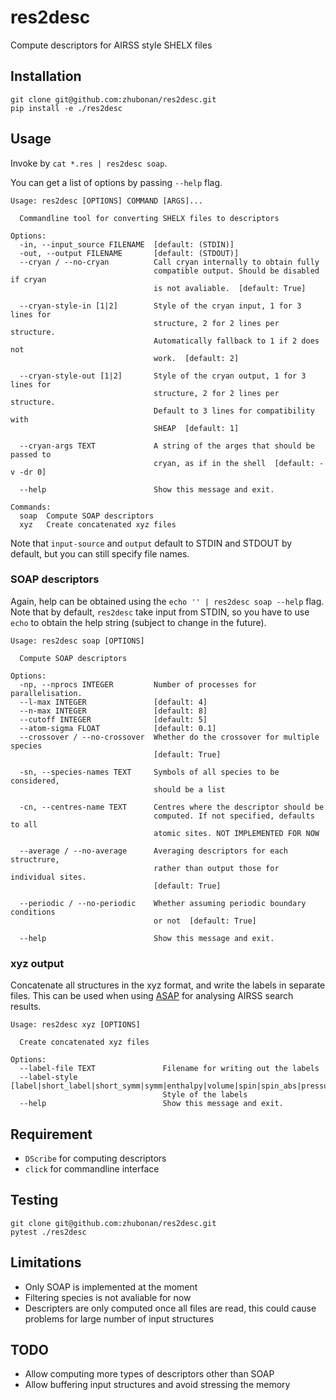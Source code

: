 # res2desc

Compute descriptors for AIRSS style SHELX files

## Installation

```text
git clone git@github.com:zhubonan/res2desc.git
pip install -e ./res2desc
```

## Usage

Invoke by `cat *.res | res2desc soap`.

You can get a list of options by passing `--help` flag.

```text
Usage: res2desc [OPTIONS] COMMAND [ARGS]...

  Commandline tool for converting SHELX files to descriptors

Options:
  -in, --input_source FILENAME  [default: (STDIN)]
  -out, --output FILENAME       [default: (STDOUT)]
  --cryan / --no-cryan          Call cryan internally to obtain fully
                                compatible output. Should be disabled if cryan
                                is not avaliable.  [default: True]

  --cryan-style-in [1|2]        Style of the cryan input, 1 for 3 lines for
                                structure, 2 for 2 lines per structure.
                                Automatically fallback to 1 if 2 does not
                                work.  [default: 2]

  --cryan-style-out [1|2]       Style of the cryan output, 1 for 3 lines for
                                structure, 2 for 2 lines per structure.
                                Default to 3 lines for compatibility with
                                SHEAP  [default: 1]

  --cryan-args TEXT             A string of the arges that should be passed to
                                cryan, as if in the shell  [default: -v -dr 0]

  --help                        Show this message and exit.

Commands:
  soap  Compute SOAP descriptors
  xyz   Create concatenated xyz files

```

Note that `input-source` and `output` default to STDIN and STDOUT by default, but you can still
specify file names.

### SOAP descriptors

Again, help can be obtained using the `echo '' | res2desc soap --help` flag.
Note that by default, `res2desc` take input from STDIN, so you have to use `echo`
to obtain the help string (subject to change in the future).

```text
Usage: res2desc soap [OPTIONS]

  Compute SOAP descriptors

Options:
  -np, --nprocs INTEGER         Number of processes for parallelisation.
  --l-max INTEGER               [default: 4]
  --n-max INTEGER               [default: 8]
  --cutoff INTEGER              [default: 5]
  --atom-sigma FLOAT            [default: 0.1]
  --crossover / --no-crossover  Whether do the crossover for multiple species
                                [default: True]

  -sn, --species-names TEXT     Symbols of all species to be considered,
                                should be a list

  -cn, --centres-name TEXT      Centres where the descriptor should be
                                computed. If not specified, defaults to all
                                atomic sites. NOT IMPLEMENTED FOR NOW

  --average / --no-average      Averaging descriptors for each structrure,
                                rather than output those for individual sites.
                                [default: True]

  --periodic / --no-periodic    Whether assuming periodic boundary conditions
                                or not  [default: True]

  --help                        Show this message and exit.
```

### xyz output

Concatenate all structures in the xyz format, and write the labels in separate files.
This can be used when using [ASAP](https://github.com/BingqingCheng/ASAP) for analysing AIRSS search results.

```text
Usage: res2desc xyz [OPTIONS]

  Create concatenated xyz files

Options:
  --label-file TEXT               Filename for writing out the labels
  --label-style [label|short_label|short_symm|symm|enthalpy|volume|spin|spin_abs|pressure]
                                  Style of the labels
  --help                          Show this message and exit.

```

## Requirement

* `DScribe` for computing descriptors
* `click` for commandline interface

## Testing

```text
git clone git@github.com:zhubonan/res2desc.git
pytest ./res2desc
```

## Limitations

* Only SOAP is implemented at the moment
* Filtering species is not avaliable for now
* Descripters are only computed once all files are read, this could cause problems for large number of input structures

## TODO

* Allow computing more types of descriptors other than SOAP
* Allow buffering input structures and avoid stressing the memory
